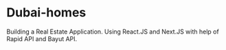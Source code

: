 # Dubai-homes

Building a Real Estate Application. Using React.JS and Next.JS with help of Rapid API and Bayut API.
